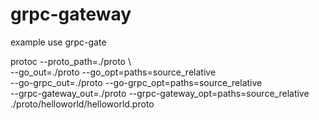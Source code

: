 # grpc-gateway
example use grpc-gate


 protoc --proto_path=./proto \                                   
   --go_out=./proto --go_opt=paths=source_relative \
  --go-grpc_out=./proto --go-grpc_opt=paths=source_relative \
  --grpc-gateway_out=./proto --grpc-gateway_opt=paths=source_relative \
  ./proto/helloworld/helloworld.proto
